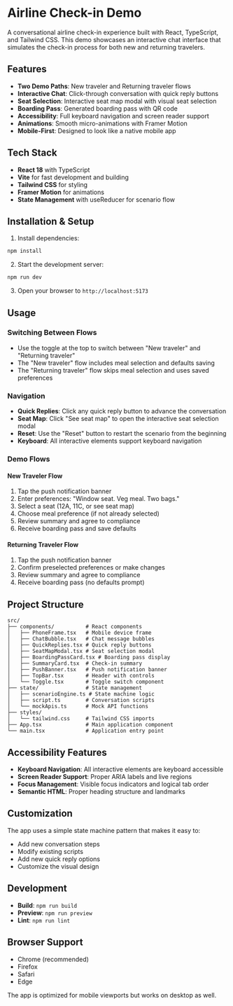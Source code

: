 # Airline Check-in Demo

A conversational airline check-in experience built with React, TypeScript, and Tailwind CSS. This demo showcases an interactive chat interface that simulates the check-in process for both new and returning travelers.

## Features

- **Two Demo Paths**: New traveler and Returning traveler flows
- **Interactive Chat**: Click-through conversation with quick reply buttons
- **Seat Selection**: Interactive seat map modal with visual seat selection
- **Boarding Pass**: Generated boarding pass with QR code
- **Accessibility**: Full keyboard navigation and screen reader support
- **Animations**: Smooth micro-animations with Framer Motion
- **Mobile-First**: Designed to look like a native mobile app

## Tech Stack

- **React 18** with TypeScript
- **Vite** for fast development and building
- **Tailwind CSS** for styling
- **Framer Motion** for animations
- **State Management** with useReducer for scenario flow

## Installation & Setup

1. Install dependencies:

```bash
npm install
```

2. Start the development server:

```bash
npm run dev
```

3. Open your browser to `http://localhost:5173`

## Usage

### Switching Between Flows

- Use the toggle at the top to switch between "New traveler" and "Returning traveler"
- The "New traveler" flow includes meal selection and defaults saving
- The "Returning traveler" flow skips meal selection and uses saved preferences

### Navigation

- **Quick Replies**: Click any quick reply button to advance the conversation
- **Seat Map**: Click "See seat map" to open the interactive seat selection modal
- **Reset**: Use the "Reset" button to restart the scenario from the beginning
- **Keyboard**: All interactive elements support keyboard navigation

### Demo Flows

#### New Traveler Flow

1. Tap the push notification banner
2. Enter preferences: "Window seat. Veg meal. Two bags."
3. Select a seat (12A, 11C, or see seat map)
4. Choose meal preference (if not already selected)
5. Review summary and agree to compliance
6. Receive boarding pass and save defaults

#### Returning Traveler Flow

1. Tap the push notification banner
2. Confirm preselected preferences or make changes
3. Review summary and agree to compliance
4. Receive boarding pass (no defaults prompt)

## Project Structure

```
src/
├── components/          # React components
│   ├── PhoneFrame.tsx   # Mobile device frame
│   ├── ChatBubble.tsx   # Chat message bubbles
│   ├── QuickReplies.tsx # Quick reply buttons
│   ├── SeatMapModal.tsx # Seat selection modal
│   ├── BoardingPassCard.tsx # Boarding pass display
│   ├── SummaryCard.tsx  # Check-in summary
│   ├── PushBanner.tsx   # Push notification banner
│   ├── TopBar.tsx       # Header with controls
│   └── Toggle.tsx       # Toggle switch component
├── state/               # State management
│   ├── scenarioEngine.ts # State machine logic
│   ├── script.ts        # Conversation scripts
│   └── mockApis.ts      # Mock API functions
├── styles/
│   └── tailwind.css     # Tailwind CSS imports
├── App.tsx              # Main application component
└── main.tsx             # Application entry point
```

## Accessibility Features

- **Keyboard Navigation**: All interactive elements are keyboard accessible
- **Screen Reader Support**: Proper ARIA labels and live regions
- **Focus Management**: Visible focus indicators and logical tab order
- **Semantic HTML**: Proper heading structure and landmarks

## Customization

The app uses a simple state machine pattern that makes it easy to:

- Add new conversation steps
- Modify existing scripts
- Add new quick reply options
- Customize the visual design

## Development

- **Build**: `npm run build`
- **Preview**: `npm run preview`
- **Lint**: `npm run lint`

## Browser Support

- Chrome (recommended)
- Firefox
- Safari
- Edge

The app is optimized for mobile viewports but works on desktop as well.
